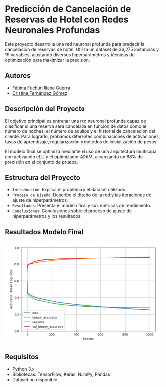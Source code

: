 # Predicción de Cancelación de Reservas de Hotel con Redes Neuronales Profundas

Este proyecto desarrolla una red neuronal profunda para predecir la cancelación de reservas de hotel. Utiliza un dataset de 36,275 instancias y 19 variables, ajustando diversos hiperparámetros y técnicas de optimización para maximizar la precisión.

## Autores

- [Fátima Fuchun Illana Guerra](https://github.com/Fatima-Illana)
- [Cristina Fernández Gómez](https://github.com/crisfernandez)

## Descripción del Proyecto

El objetivo principal es entrenar una red neuronal profunda capaz de clasificar si una reserva será cancelada en función de datos como el número de noches, el número de adultos y el historial de cancelación del cliente. Para lograrlo, probamos diferentes combinaciones de activaciones, tasas de aprendizaje, regularización y métodos de inicialización de pesos.

El modelo final se optimiza mediante el uso de una arquitectura multicapa con activación eLU y el optimizador ADAM, alcanzando un 88% de precisión en el conjunto de prueba.

## Estructura del Proyecto

- `Introducción`: Explica el problema y el dataset utilizado.
- `Proceso de Diseño`: Describe el diseño de la red y las iteraciones de ajuste de hiperparámetros.
- `Resultados`: Presenta el modelo final y sus métricas de rendimiento.
- `Conclusiones`: Conclusiones sobre el proceso de ajuste de hiperparámetros y los resultados.

## Resultados Modelo Final

<img src="./GraficaModeloFinal.png" alt="Modelo Final" width="1000"/>

## Requisitos

- Python 3.x
- Bibliotecas: TensorFlow, Keras, NumPy, Pandas
- Dataset no disponible
